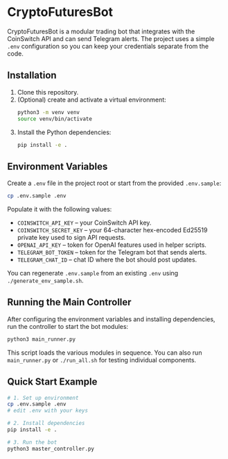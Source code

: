 # CryptoFuturesBot

CryptoFuturesBot is a modular trading bot that integrates with the CoinSwitch API and can send Telegram alerts.  The project uses a simple `.env` configuration so you can keep your credentials separate from the code.

## Installation

1. Clone this repository.
2. (Optional) create and activate a virtual environment:
   ```bash
   python3 -m venv venv
   source venv/bin/activate
   ```
3. Install the Python dependencies:
   ```bash
   pip install -e .
   ```

## Environment Variables

Create a `.env` file in the project root or start from the provided `.env.sample`:

```bash
cp .env.sample .env
```

Populate it with the following values:

- `COINSWITCH_API_KEY` – your CoinSwitch API key.
- `COINSWITCH_SECRET_KEY` – your 64-character hex-encoded Ed25519 private key used to sign API requests.
- `OPENAI_API_KEY` – token for OpenAI features used in helper scripts.
- `TELEGRAM_BOT_TOKEN` – token for the Telegram bot that sends alerts.
- `TELEGRAM_CHAT_ID` – chat ID where the bot should post updates.

You can regenerate `.env.sample` from an existing `.env` using `./generate_env_sample.sh`.

## Running the Main Controller

After configuring the environment variables and installing dependencies, run the controller to start the bot modules:

```bash
python3 main_runner.py
```

This script loads the various modules in sequence.  You can also run `main_runner.py` or `./run_all.sh` for testing individual components.

## Quick Start Example

```bash
# 1. Set up environment
cp .env.sample .env
# edit .env with your keys

# 2. Install dependencies
pip install -e .

# 3. Run the bot
python3 master_controller.py
```
